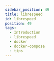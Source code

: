 ```yaml
---
sidebar_position: 49
title: librespeed
id: librespeed
position: 49
tags:
  - Introduction
  - librespeed
  - docker
  - docker-compose
  - tips
---
```

